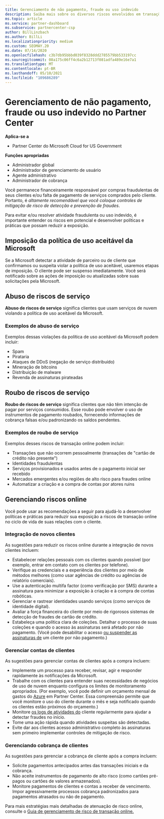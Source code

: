```yaml
---
title: Gerenciamento de não pagamento, fraude ou uso indevido
description: Saiba mais sobre os diversos riscos envolvidos em transações online e as práticas recomendadas para gerenciar e atenuar esses riscos no Partner Center.
ms.topic: article
ms.service: partner-dashboard
ms.subservice: partnercenter-csp
author: BillLinzbach
ms.author: BillLi
ms.localizationpriority: medium
ms.custom: SEOMAY.20
ms.date: 07/14/2020
ms.openlocfilehash: c3b7db95bbbd039f8328ddd2785579bb533197cc
ms.sourcegitcommit: 08a175c06ff4c6a2b12713f081adfa489e16e7a1
ms.translationtype: MT
ms.contentlocale: pt-BR
ms.lasthandoff: 05/10/2021
ms.locfileid: "109686289"
---
```

# <a name="managing-non-payment-fraud-or-misuse-in-partner-center"></a>Gerenciamento de não pagamento, fraude ou uso indevido no Partner Center

**Aplica-se a**

- Partner Center do Microsoft Cloud for US Government

**Funções apropriadas**

- Administrador global
- Administrador de gerenciamento de usuário
- Agente administrativo
- Administrador de cobrança

Você permanece financeiramente responsável por compras fraudulentas de seus clientes e/ou falta de pagamento de serviços comprados pelo cliente. Portanto, é *altamente recomendável que você coloque controles de mitigação de risco de detecção e prevenção de fraudes*.

Para evitar e/ou resolver atividade fraudulenta ou uso indevido, é importante entender os riscos em potencial e desenvolver políticas e práticas que possam reduzir a exposição.

## <a name="enforcement-of-microsoft-acceptable-use-policy"></a>Imposição da política de uso aceitável da Microsoft

Se a Microsoft detectar a atividade de parceiro ou de cliente que confirmamos ou suspeita violar a política de uso aceitável, usaremos etapas de imposição. O cliente pode ser suspenso imediatamente. Você será notificado sobre as ações de imposição ou atualizadas sobre suas solicitações pela Microsoft.

## <a name="abuse-of-service-risks"></a>Abuso de riscos de serviço

**Abuso de riscos de serviço** significa clientes que usam serviços de nuvem violando a política de uso aceitável da Microsoft.

### <a name="examples-of-abuse-of-service"></a>Exemplos de abuso de serviço

Exemplos dessas violações da política de uso aceitável da Microsoft podem incluir:

- Spam
- Pirataria
- Ataques de DDoS (negação de serviço distribuído)
- Mineração de bitcoins
- Distribuição de malware
- Revenda de assinaturas pirateadas

## <a name="theft-of-service-risks"></a>Roubo de riscos de serviço

**Roubo de riscos de serviço** significa clientes que não têm intenção de pagar por serviços consumidos. Esse roubo pode envolver o uso de instrumentos de pagamento roubados, fornecendo informações de cobrança falsas e/ou padronizando os saldos pendentes.

### <a name="examples-of-service-theft"></a>Exemplos de roubo de serviço

Exemplos desses riscos de transação online podem incluir:

- Transações que não ocorrem pessoalmente (transações de "cartão de crédito não presente")
- Identidades fraudulentas
- Serviços provisionados e usados antes de o pagamento inicial ser recebido
- Mercados emergentes e/ou regiões de alto risco para fraudes online
- Automatizar a criação e a compra de contas por atores ruins

## <a name="managing-online-risk"></a>Gerenciando riscos online

Você pode usar as recomendações a seguir para ajudá-lo a desenvolver políticas e práticas para reduzir sua exposição a riscos de transação online no ciclo de vida de suas relações com o cliente.

### <a name="onboarding-new-customers"></a>Integração de novos clientes

As sugestões para reduzir os riscos online durante a integração de novos clientes incluem:

- Estabelecer relações pessoais com os clientes quando possível (por exemplo, entrar em contato com os clientes por telefone).
- Verifique as credenciais e a experiência dos clientes por meio de métodos melhores (como usar agências de crédito ou agências de relatório comerciais).
- Use a autenticação multifa factor (como verificação por SMS) durante a assinatura para minimizar a exposição à criação e à compra de contas robóticas.
- Gerenciar e rastrear identidades usando serviços (como serviços de identidade digital).
- Avaliar a força financeira do cliente por meio de rigorosos sistemas de detecção de fraudes de cartão de crédito.
- Estabeleça uma política clara de coleções. Detalhar o processo de suas coleções e quando o acesso às assinaturas será afetado por não pagamento. (Você pode desabilitar o acesso [ou suspender as assinaturas de](create-a-new-subscription.md#suspend-a-subscription) um cliente por não pagamento.)

### <a name="managing-customer-accounts"></a>Gerenciar contas de clientes

As sugestões para gerenciar contas de clientes após a compra incluem:

- Implemente um processo para receber, revisar, agir e responder rapidamente às notificações da Microsoft.
- Trabalhe com os clientes para entender suas necessidades de negócios de uso de nuvem enquanto configura os limites de monitoramento apropriados. (Por exemplo, você pode definir um orçamento mensal de gastos do [Azure](set-an-azure-spending-budget-for-your-customers.md) em Partner Center. Essa compreensão permite que você monitore o uso do cliente durante o mês e seja notificado quando os clientes estão próximos do orçamento.)
- Monitore [os logs de atividades do](activity-logs.md) cliente regularmente para ajudar a detectar fraudes no início.
- Tome uma ação rápida quando atividades suspeitas são detectadas.
- Evite dar aos clientes acesso administrativo completo às assinaturas sem primeiro implementar controles de mitigação de risco.

### <a name="managing-customer-billing"></a>Gerenciando cobrança de clientes

As sugestões para gerenciar a cobrança de cliente após a compra incluem:

- Solicite pagamentos antecipados antes das transações iniciais e da cobrança.
- Não aceite instrumentos de pagamento de alto risco (como cartões pré-pagos ou cartões de valores armazenados).
- Monitore pagamentos de clientes e contas a receber de vencimento. Impor agressivamente processos cobrança padronizados para pagamentos atrasados ou não de pagamento.

Para mais estratégias mais detalhadas de atenuação de risco online, consulte o [Guia de gerenciamento de risco de transação online.](https://query.prod.cms.rt.microsoft.com/cms/api/am/binary/RE4Bhtt)
